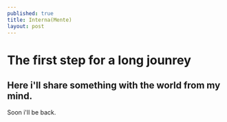 ```yaml
---
published: true
title: Interna(Mente)
layout: post
---
```

# The first step for a long jounrey

## Here i'll share something with the world from my mind.

Soon i'll be back.